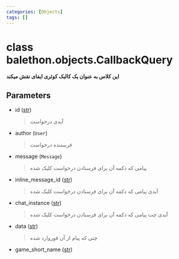 ```yaml
---
categories: [Objects]
tags: []
---
```


<h1>class balethon.objects.<strong>CallbackQuery</strong></h1>

<p align="left" dir="rtl"><strong>این کلاس به عنوان یک کالبک کوئری ایفای نقش میکند</strong></p>

<h2>Parameters</h2>

<ul>
<li>id (<a href="https://docs.python.org/3/library/stdtypes.html#str">str</a>)<blockquote dir="rtl">
<p>آیدی درخواست</p>
</blockquote>
</li>
</ul>
<ul>
<li>author (<code>User</code>)<blockquote dir="rtl">
<p>فرستنده درخواست</p>
</blockquote>
</li>
</ul>
<ul>
<li>message (<code>Message</code>)<blockquote dir="rtl">
<p>پیامی که دکمه آن برای فرستادن درخواست کلیک شده</p>
</blockquote>
</li>
</ul>
<ul>
<li>inline_message_id (<a href="https://docs.python.org/3/library/stdtypes.html#str">str</a>)<blockquote dir="rtl">
<p>آیدی پیامی که دکمه آن برای فرستادن درخواست کلیک شده</p>
</blockquote>
</li>
</ul>
<ul>
<li>chat_instance (<a href="https://docs.python.org/3/library/stdtypes.html#str">str</a>)<blockquote dir="rtl">
<p>آیدی چت پیامی که دکمه آن برای فرستادن درخواست کلیک شده</p>
</blockquote>
</li>
</ul>
<ul>
<li>data (<a href="https://docs.python.org/3/library/stdtypes.html#str">str</a>)<blockquote dir="rtl">
<p>چتی که پیام از آن فوروارد شده</p>
</blockquote>
</li>
</ul>
<ul>
<li>game_short_name (<a href="https://docs.python.org/3/library/stdtypes.html#str">str</a>)<blockquote dir="rtl"></blockquote>
</li>
</ul>